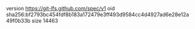 version https://git-lfs.github.com/spec/v1
oid sha256:bf2793bc454fdf8b183a172479e3ff493d9584cc4d4927ad6e28e12a49f0b33b
size 14463
